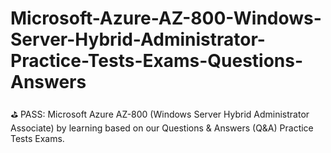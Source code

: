 # Microsoft-Azure-AZ-800-Windows-Server-Hybrid-Administrator-Practice-Tests-Exams-Questions-Answers
⛳️ PASS: Microsoft Azure AZ-800 (Windows Server Hybrid Administrator Associate) by learning based on our Questions &amp; Answers (Q&amp;A) Practice Tests Exams.
